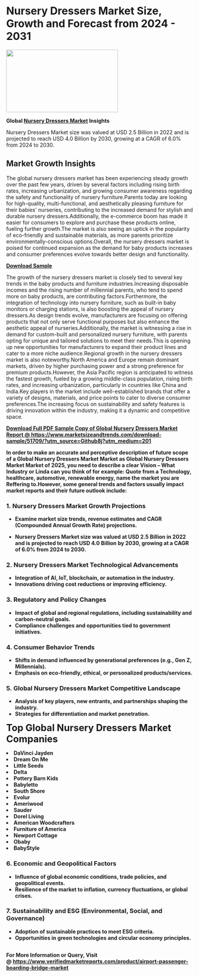 <H1>Nursery Dressers Market Size, Growth and Forecast from 2024 - 2031</H1><img class="aligncenter size-medium wp-image-584254" src="https://thirdeyenews.in/wp-content/uploads/2024/09/Global-Market-Research-300x168.jpeg" alt="" width="300" height="168" /><p><strong>Global&nbsp;<a href="https://www.marketsizeandtrends.com/download-sample/51709/?utm_source=Github8j?utm_medium=201">Nursery Dressers Market</a> Insights</strong></p><p>Nursery Dressers Market size was valued at USD 2.5 Billion in 2022 and is projected to reach USD 4.0 Billion by 2030, growing at a CAGR of 6.0% from 2024 to 2030.</p><p><h2>Market Growth Insights</h2> <p>The global nursery dressers market has been experiencing steady growth over the past few years, driven by several factors including rising birth rates, increasing urbanization, and growing consumer awareness regarding the safety and functionality of nursery furniture.Parents today are looking for high-quality, multi-functional, and aesthetically pleasing furniture for their babies' nurseries, contributing to the increased demand for stylish and durable nursery dressers.Additionally, the e-commerce boom has made it easier for consumers to explore and purchase these products online, fueling further growth.The market is also seeing an uptick in the popularity of eco-friendly and sustainable materials, as more parents prioritize environmentally-conscious options.Overall, the nursery dressers market is poised for continued expansion as the demand for baby products increases and consumer preferences evolve towards better design and functionality.</p> <p><strong><a href="#">Download Sample</a></strong></p> <p>The growth of the nursery dressers market is closely tied to several key trends in the baby products and furniture industries.Increasing disposable incomes and the rising number of millennial parents, who tend to spend more on baby products, are contributing factors.Furthermore, the integration of technology into nursery furniture, such as built-in baby monitors or charging stations, is also boosting the appeal of nursery dressers.As design trends evolve, manufacturers are focusing on offering products that not only serve functional purposes but also enhance the aesthetic appeal of nurseries.Additionally, the market is witnessing a rise in demand for custom-built and personalized nursery furniture, with parents opting for unique and tailored solutions to meet their needs.This is opening up new opportunities for manufacturers to expand their product lines and cater to a more niche audience.Regional growth in the nursery dressers market is also noteworthy.North America and Europe remain dominant markets, driven by higher purchasing power and a strong preference for premium products.However, the Asia Pacific region is anticipated to witness the fastest growth, fueled by a growing middle-class population, rising birth rates, and increasing urbanization, particularly in countries like China and India.Key players in the market include well-established brands that offer a variety of designs, materials, and price points to cater to diverse consumer preferences.The increasing focus on sustainability and safety features is driving innovation within the industry, making it a dynamic and competitive space.<p><strong><a href="#"></p><p><span class=""><strong>Download Full PDF Sample Copy of Global Nursery Dressers Market Report</strong> @ <a href="https://www.marketsizeandtrends.com/download-sample/51709/?utm_source=Github8j?utm_medium=201" target="_blank">https://www.marketsizeandtrends.com/download-sample/51709/?utm_source=Github8j?utm_medium=201</a></span></p><p>In order to make an accurate and perceptive description of future scope of a Global&nbsp;Nursery Dressers Market Market as Global&nbsp;Nursery Dressers Market Market of 2025, you need to describe a clear Vision &ndash; What Industry or Linda can you think of for example: Quote from a Technology, healthcare, automotive, renewable energy, name the market you are Reffering to.However, some general trends and factors usually impact market reports and their future outlook include:</p><h3>1.&nbsp;<strong>Nursery Dressers Market Growth Projections</strong></h3><ul><li>Examine market size trends, revenue estimates and CAGR (Compounded Annual Growth Rate) projections.</li><li><p>Nursery Dressers Market size was valued at USD 2.5 Billion in 2022 and is projected to reach USD 4.0 Billion by 2030, growing at a CAGR of 6.0% from 2024 to 2030.</p></li></ul><h3>2.&nbsp;<strong>Nursery Dressers Market Technological Advancements</strong></h3><ul><li>Integration of AI, IoT, blockchain, or automation in the industry.</li><li>Innovations driving cost reductions or improving efficiency.</li></ul><h3>3.&nbsp;<strong>Regulatory and Policy Changes</strong></h3><ul><li>Impact of global and regional regulations, including sustainability and carbon-neutral goals.</li><li>Compliance challenges and opportunities tied to government initiatives.</li></ul><h3>4.&nbsp;<strong>Consumer Behavior Trends</strong></h3><ul><li>Shifts in demand influenced by generational preferences (e.g., Gen Z, Millennials).</li><li>Emphasis on eco-friendly, ethical, or personalized products/services.</li></ul><h3>5.&nbsp;<strong>Global Nursery Dressers Market Competitive Landscape</strong></h3><ul><li>Analysis of key players, new entrants, and partnerships shaping the industry.</li><li>Strategies for differentiation and market penetration.</li></ul><p data-pm-slice="1 1 []"><span style="color: inherit; font-family: inherit; font-size: 25px;">Top Global Nursery Dressers Market Companies</span></p><div class="" data-test-id=""><p><li>DaVinci Jayden</li><li> Dream On Me</li><li> Little Seeds</li><li> Delta</li><li> Pottery Barn Kids</li><li> Babyletto</li><li> South Shore</li><li> Evolur</li><li> Ameriwood</li><li> Sauder</li><li> Dorel Living</li><li> American Woodcrafters</li><li> Furniture of America</li><li> Newport Cottage</li><li> Obaby</li><li> BabyStyle</li></p></div><h3>6.&nbsp;<strong>Economic and Geopolitical Factors</strong></h3><ul><li>Influence of global economic conditions, trade policies, and geopolitical events.</li><li>Resilience of the market to inflation, currency fluctuations, or global crises.</li></ul><h3>7.&nbsp;<strong>Sustainability and ESG (Environmental, Social, and Governance)</strong></h3><ul><li>Adoption of sustainable practices to meet ESG criteria.</li><li>Opportunities in green technologies and circular economy principles.</li></ul><h2><strong style="font-size: 14px;">For More Information or Query, Visit @&nbsp;</strong><a style="background-color: #ffffff; font-size: 14px;" href="https://www.marketsizeandtrends.com/report/nursery-dressers-market/" target="_blank">https://www.verifiedmarketreports.com/product/airport-passenger-boarding-bridge-market</a></h2>
